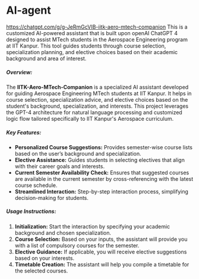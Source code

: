 # AI-agent
https://chatgpt.com/g/g-JeRmGcVIB-iitk-aero-mtech-companion
This is a customized AI-powered assistant that is built upon openAI ChatGPT 4 designed to assist MTech students in the Aerospace Engineering program at IIT Kanpur. This tool guides students through course selection, specialization planning, and elective choices based on their academic background and area of interest.


##### Overview:
The **IITK-Aero-MTech-Companion** is a specialized AI assistant developed for guiding Aerospace Engineering MTech students at IIT Kanpur. It helps in course selection, specialization advice, and elective choices based on the student's background, specialization, and interests. This project leverages the GPT-4 architecture for natural language processing and customized logic flow tailored specifically to IIT Kanpur's Aerospace curriculum.

##### Key Features:
- **Personalized Course Suggestions:** Provides semester-wise course lists based on the user’s background and specialization.
- **Elective Assistance:** Guides students in selecting electives that align with their career goals and interests.
- **Current Semester Availability Check:** Ensures that suggested courses are available in the current semester by cross-referencing with the latest course schedule.
- **Streamlined Interaction:** Step-by-step interaction process, simplifying decision-making for students.

##### Usage Instructions:
1. **Initialization:** Start the interaction by specifying your academic background and chosen specialization.
2. **Course Selection:** Based on your inputs, the assistant will provide you with a list of compulsory courses for the semester.
3. **Elective Guidance:** If applicable, you will receive elective suggestions based on your interests.
4. **Timetable Creation:** The assistant will help you compile a timetable for the selected courses.

